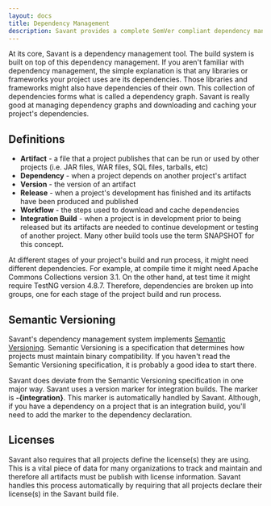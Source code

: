 ```yaml
---
layout: docs
title: Dependency Management
description: Savant provides a complete SemVer compliant dependency management system. 
---
```


At its core, Savant is a dependency management tool. The build system is built on top of this dependency management. If you aren't familiar with dependency management, the simple explanation is that any libraries or frameworks your project uses are its dependencies. Those libraries and frameworks might also have dependencies of their own. This collection of dependencies forms what is called a dependency graph. Savant is really good at managing dependency graphs and downloading and caching your project's dependencies.

## Definitions

* **Artifact** - a file that a project publishes that can be run or used by other projects (i.e. JAR files, WAR files, SQL files, tarballs, etc)
* **Dependency** - when a project depends on another project's artifact
* **Version** - the version of an artifact
* **Release** - when a project's development has finished and its artifacts have been produced and published
* **Workflow** - the steps used to download and cache dependencies
* **Integration Build** - when a project is in development prior to being released but its artifacts are needed to continue development or testing of another project. Many other build tools use the term SNAPSHOT for this concept.

At different stages of your project's build and run process, it might need different dependencies. For example, at compile time it might need Apache Commons Collections version 3.1. On the other hand, at test time it might require TestNG version 4.8.7. Therefore, dependencies are broken up into groups, one for each stage of the project build and run process.


## Semantic Versioning

Savant's dependency management system implements [Semantic Versioning](http://semver.org). Semantic Versioning is a specification that determines how projects must maintain binary compatibility. If you haven't read the Semantic Versioning specification, it is probably a good idea to start there.

Savant does deviate from the Semantic Versioning specification in one major way. Savant uses a version marker for integration builds. The marker is **-{integration}**. This marker is automatically handled by Savant. Although, if you have a dependency on a project that is an integration build, you'll need to add the marker to the dependency declaration.


## Licenses

Savant also requires that all projects define the license(s) they are using. This is a vital piece of data for many organizations to track and maintain and therefore all artifacts must be publish with license information. Savant handles this process automatically by requiring that all projects declare their license(s) in the Savant build file.

